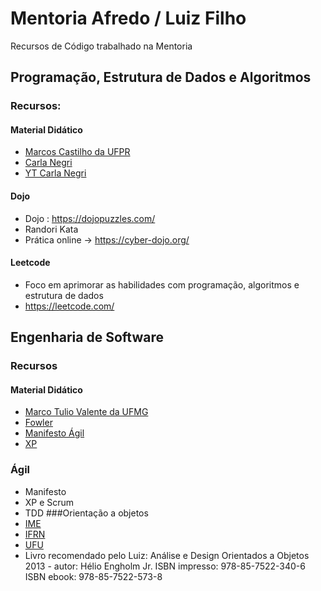 # Mentoria Afredo / Luiz Filho
Recursos de Código trabalhado na Mentoria

## Programação, Estrutura de Dados e Algoritmos
### Recursos:
#### Material Didático
- [Marcos Castilho da UFPR](https://www.inf.ufpr.br/marcos/livro_alg1/livro_alg1.pdf)
- [Carla Negri](https://www.ime.usp.br/~mota/livros/livro_AAED.pdf)
- [YT Carla Negri](https://www.youtube.com/watch?v=_HBTCUNPxOg&list=PLncEdvQ20-mgGanwuFczm-4IwIdIcIiha)
#### Dojo
- Dojo : https://dojopuzzles.com/
- Randori Kata
- Prática online -> https://cyber-dojo.org/

#### Leetcode
- Foco em aprimorar as habilidades com programação, algoritmos e estrutura de dados
- https://leetcode.com/

## Engenharia de Software
### Recursos
#### Material Didático
- [Marco Tulio Valente da UFMG](https://engsoftmoderna.info/)
- [Fowler](https://martinfowler.com/)
- [Manifesto Ágil](https://agilemanifesto.org/iso/ptbr/manifesto.html)
- [XP](https://martinfowler.com/bliki/ExtremeProgramming.html)
### Ágil
 - Manifesto
 - XP e Scrum
 - TDD
###Orientação a objetos
- [IME](https://www.ime.usp.br/~mms/mac1222s2019/3%20-%20PDA%20-%20Python%20-%20introducao%20a%20programa%C3%A7%C3%A3o%20orientada%20a%20objetos.pdf)
- [IFRN](https://memoria.ifrn.edu.br/bitstream/handle/1044/2090/EBOOK%20-%20INTRODU%C3%87%C3%83O%20A%20PYTHON%20%28EDITORA%20IFRN%29.pdf?sequence=1&isAllowed=y)
- [UFU](https://www.facom.ufu.br/~rpimentel/files/facom39502-2023-1/facom39502_Notas_Aula.pdf)
- Livro recomendado pelo Luiz: Análise e Design Orientados a Objetos 2013 - autor: Hélio Engholm Jr. ISBN impresso: 978-85-7522-340-6 ISBN ebook: 978-85-7522-573-8
